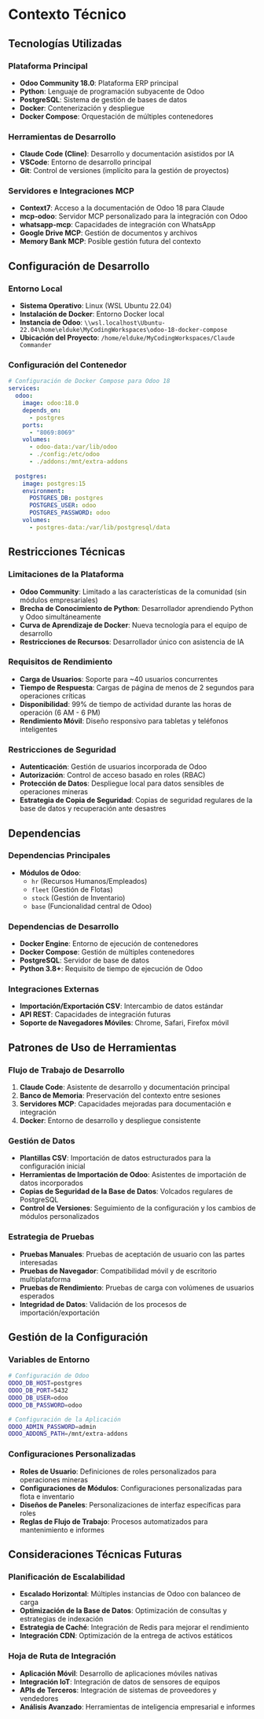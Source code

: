 # Contexto Técnico

## Tecnologías Utilizadas

### Plataforma Principal
- **Odoo Community 18.0**: Plataforma ERP principal
- **Python**: Lenguaje de programación subyacente de Odoo
- **PostgreSQL**: Sistema de gestión de bases de datos
- **Docker**: Contenerización y despliegue
- **Docker Compose**: Orquestación de múltiples contenedores

### Herramientas de Desarrollo
- **Claude Code (Cline)**: Desarrollo y documentación asistidos por IA
- **VSCode**: Entorno de desarrollo principal
- **Git**: Control de versiones (implícito para la gestión de proyectos)

### Servidores e Integraciones MCP
- **Context7**: Acceso a la documentación de Odoo 18 para Claude
- **mcp-odoo**: Servidor MCP personalizado para la integración con Odoo
- **whatsapp-mcp**: Capacidades de integración con WhatsApp
- **Google Drive MCP**: Gestión de documentos y archivos
- **Memory Bank MCP**: Posible gestión futura del contexto

## Configuración de Desarrollo

### Entorno Local
- **Sistema Operativo**: Linux (WSL Ubuntu 22.04)
- **Instalación de Docker**: Entorno Docker local
- **Instancia de Odoo**: `\\wsl.localhost\Ubuntu-22.04\home\elduke\MyCodingWorkspaces\odoo-18-docker-compose`
- **Ubicación del Proyecto**: `/home/elduke/MyCodingWorkspaces/Claude Commander`

### Configuración del Contenedor
```yaml
# Configuración de Docker Compose para Odoo 18
services:
  odoo:
    image: odoo:18.0
    depends_on:
      - postgres
    ports:
      - "8069:8069"
    volumes:
      - odoo-data:/var/lib/odoo
      - ./config:/etc/odoo
      - ./addons:/mnt/extra-addons
  
  postgres:
    image: postgres:15
    environment:
      POSTGRES_DB: postgres
      POSTGRES_USER: odoo
      POSTGRES_PASSWORD: odoo
    volumes:
      - postgres-data:/var/lib/postgresql/data
```

## Restricciones Técnicas

### Limitaciones de la Plataforma
- **Odoo Community**: Limitado a las características de la comunidad (sin módulos empresariales)
- **Brecha de Conocimiento de Python**: Desarrollador aprendiendo Python y Odoo simultáneamente
- **Curva de Aprendizaje de Docker**: Nueva tecnología para el equipo de desarrollo
- **Restricciones de Recursos**: Desarrollador único con asistencia de IA

### Requisitos de Rendimiento
- **Carga de Usuarios**: Soporte para ~40 usuarios concurrentes
- **Tiempo de Respuesta**: Cargas de página de menos de 2 segundos para operaciones críticas
- **Disponibilidad**: 99% de tiempo de actividad durante las horas de operación (6 AM - 6 PM)
- **Rendimiento Móvil**: Diseño responsivo para tabletas y teléfonos inteligentes

### Restricciones de Seguridad
- **Autenticación**: Gestión de usuarios incorporada de Odoo
- **Autorización**: Control de acceso basado en roles (RBAC)
- **Protección de Datos**: Despliegue local para datos sensibles de operaciones mineras
- **Estrategia de Copia de Seguridad**: Copias de seguridad regulares de la base de datos y recuperación ante desastres

## Dependencias

### Dependencias Principales
- **Módulos de Odoo**:
  - `hr` (Recursos Humanos/Empleados)
  - `fleet` (Gestión de Flotas)
  - `stock` (Gestión de Inventario)
  - `base` (Funcionalidad central de Odoo)

### Dependencias de Desarrollo
- **Docker Engine**: Entorno de ejecución de contenedores
- **Docker Compose**: Gestión de múltiples contenedores
- **PostgreSQL**: Servidor de base de datos
- **Python 3.8+**: Requisito de tiempo de ejecución de Odoo

### Integraciones Externas
- **Importación/Exportación CSV**: Intercambio de datos estándar
- **API REST**: Capacidades de integración futuras
- **Soporte de Navegadores Móviles**: Chrome, Safari, Firefox móvil

## Patrones de Uso de Herramientas

### Flujo de Trabajo de Desarrollo
1. **Claude Code**: Asistente de desarrollo y documentación principal
2. **Banco de Memoria**: Preservación del contexto entre sesiones
3. **Servidores MCP**: Capacidades mejoradas para documentación e integración
4. **Docker**: Entorno de desarrollo y despliegue consistente

### Gestión de Datos
- **Plantillas CSV**: Importación de datos estructurados para la configuración inicial
- **Herramientas de Importación de Odoo**: Asistentes de importación de datos incorporados
- **Copias de Seguridad de la Base de Datos**: Volcados regulares de PostgreSQL
- **Control de Versiones**: Seguimiento de la configuración y los cambios de módulos personalizados

### Estrategia de Pruebas
- **Pruebas Manuales**: Pruebas de aceptación de usuario con las partes interesadas
- **Pruebas de Navegador**: Compatibilidad móvil y de escritorio multiplataforma
- **Pruebas de Rendimiento**: Pruebas de carga con volúmenes de usuarios esperados
- **Integridad de Datos**: Validación de los procesos de importación/exportación

## Gestión de la Configuración

### Variables de Entorno
```bash
# Configuración de Odoo
ODOO_DB_HOST=postgres
ODOO_DB_PORT=5432
ODOO_DB_USER=odoo
ODOO_DB_PASSWORD=odoo

# Configuración de la Aplicación
ODOO_ADMIN_PASSWORD=admin
ODOO_ADDONS_PATH=/mnt/extra-addons
```

### Configuraciones Personalizadas
- **Roles de Usuario**: Definiciones de roles personalizados para operaciones mineras
- **Configuraciones de Módulos**: Configuraciones personalizadas para flota e inventario
- **Diseños de Paneles**: Personalizaciones de interfaz específicas para roles
- **Reglas de Flujo de Trabajo**: Procesos automatizados para mantenimiento e informes

## Consideraciones Técnicas Futuras

### Planificación de Escalabilidad
- **Escalado Horizontal**: Múltiples instancias de Odoo con balanceo de carga
- **Optimización de la Base de Datos**: Optimización de consultas y estrategias de indexación
- **Estrategia de Caché**: Integración de Redis para mejorar el rendimiento
- **Integración CDN**: Optimización de la entrega de activos estáticos

### Hoja de Ruta de Integración
- **Aplicación Móvil**: Desarrollo de aplicaciones móviles nativas
- **Integración IoT**: Integración de datos de sensores de equipos
- **APIs de Terceros**: Integración de sistemas de proveedores y vendedores
- **Análisis Avanzado**: Herramientas de inteligencia empresarial e informes
